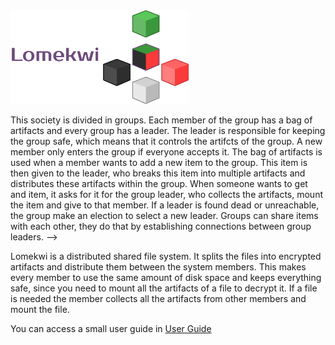<img src="./assets/lomekwi_side.png" alt="drawing" style="height:150px;"/>

This society is divided in groups. Each member of the group has a bag of artifacts and every group has a leader. The leader is responsible for keeping the group safe, which means that it controls the artifcts of the group. A new member only enters the group if everyone accepts it. The bag of artifacts is used when a member wants to add a new item to the group. This item is then given to the leader, who breaks this item into multiple artifacts and distributes these artifacts within the group. When someone wants to get and item, it asks for it for the group leader, who collects the artifacts, mount the item and give to that member. If a leader is found dead or unreachable, the group make an election to select a new leader. Groups can share items with each other, they do that by establishing connections between group leaders. -->

Lomekwi is a distributed shared file system. It splits the files into encrypted artifacts and distribute them between the system members. This makes every member to use the same amount of disk space and keeps everything safe, since you need to mount all the artifacts of a file to decrypt it. If a file is needed the member collects all the artifacts from other members and mount the file.

You can access a small user guide in [User Guide](https://github.com/jppianta/Lomekwi/wiki/User-Guide)
